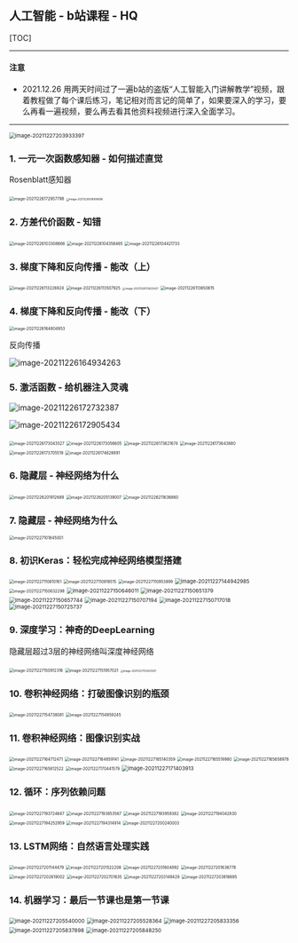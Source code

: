 ## 人工智能 - b站课程 - HQ

[TOC]

------

#### 注意

- 2021.12.26   用两天时间过了一遍b站的盗版“人工智能入门讲解教学”视频，跟着教程做了每个课后练习，笔记相对而言记的简单了，如果要深入的学习，要么再看一遍视频，要么再去看其他资料视频进行深入全面学习。

------

<img src="assets/image-20211227203933397.png" alt="image-20211227203933397" style="zoom: 67%;" />

### 1. 一元一次函数感知器 - 如何描述直觉

Rosenblatt感知器

<img src="assets/image-20211226172957798.png" alt="image-20211226172957798" style="zoom:50%;" />

<img src="assets/image-20211226095818696.png" alt="image-20211226095818696" style="zoom: 33%;" />





### 2. 方差代价函数 - 知错

<img src="assets/image-20211226103308666.png" alt="image-20211226103308666" style="zoom: 50%;" />

<img src="assets/image-20211226104356465.png" alt="image-20211226104356465" style="zoom: 50%;" />

<img src="assets/image-20211226104421733.png" alt="image-20211226104421733" style="zoom:50%;" />





### 3. 梯度下降和反向传播 - 能改（上）

<img src="assets/image-20211226113226924.png" alt="image-20211226113226924" style="zoom:50%;" />

<img src="assets/image-20211226113507925.png" alt="image-20211226113507925" style="zoom:50%;" />

<img src="assets/image-20211226113622427.png" alt="image-20211226113622427" style="zoom: 33%;" />

<img src="assets/image-20211226113650615.png" alt="image-20211226113650615" style="zoom:50%;" />



### 4. 梯度下降和反向传播 - 能改（下）

<img src="assets/image-20211226164804953.png" alt="image-20211226164804953" style="zoom:50%;" />

反向传播

![image-20211226164934263](assets/image-20211226164934263.png)





### 5. 激活函数 - 给机器注入灵魂

![image-20211226172732387](assets/image-20211226172732387.png)

![image-20211226172905434](assets/image-20211226172905434.png)

<img src="assets/image-20211226173043527.png" alt="image-20211226173043527" style="zoom: 50%;" />

<img src="assets/image-20211226173056605.png" alt="image-20211226173056605" style="zoom:50%;" />

<img src="assets/image-20211226173621674.png" alt="image-20211226173621674" style="zoom:50%;" />

<img src="assets/image-20211226173643880.png" alt="image-20211226173643880" style="zoom:50%;" />

<img src="assets/image-20211226173705519.png" alt="image-20211226173705519" style="zoom:50%;" />

<img src="assets/image-20211226174628891.png" alt="image-20211226174628891" style="zoom:50%;" />







### 6. 隐藏层 - 神经网络为什么

<img src="assets/image-20211226201912689.png" alt="image-20211226201912689" style="zoom:50%;" />

<img src="assets/image-20211226205139007.png" alt="image-20211226205139007" style="zoom:50%;" />

<img src="assets/image-20211226211636860.png" alt="image-20211226211636860" style="zoom:50%;" />





### 7. 隐藏层 - 神经网络为什么

<img src="assets/image-20211227101845001.png" alt="image-20211227101845001" style="zoom:50%;" />





### 8. 初识Keras：轻松完成神经网络模型搭建

<img src="assets/image-20211227110810161.png" alt="image-20211227110810161" style="zoom:50%;" />

<img src="assets/image-20211227110918515.png" alt="image-20211227110918515" style="zoom:50%;" />

<img src="assets/image-20211227110953899.png" alt="image-20211227110953899" style="zoom:50%;" />

<img src="assets/image-20211227144942985.png" alt="image-20211227144942985" style="zoom: 67%;" />

<img src="assets/image-20211227150632298.png" alt="image-20211227150632298" style="zoom: 50%;" />

<img src="assets/image-20211227150646011.png" alt="image-20211227150646011" style="zoom:67%;" />

<img src="assets/image-20211227150651379.png" alt="image-20211227150651379" style="zoom:67%;" />

<img src="assets/image-20211227150657744.png" alt="image-20211227150657744" style="zoom:67%;" />

<img src="assets/image-20211227150707194.png" alt="image-20211227150707194" style="zoom:67%;" />

<img src="assets/image-20211227150717018.png" alt="image-20211227150717018" style="zoom:67%;" />

<img src="assets/image-20211227150725737.png" alt="image-20211227150725737" style="zoom:67%;" />





### 9. 深度学习：神奇的DeepLearning

隐藏层超过3层的神经网络叫深度神经网络

<img src="assets/image-20211227150912316.png" alt="image-20211227150912316" style="zoom: 50%;" />

<img src="assets/image-20211227151957021.png" alt="image-20211227151957021" style="zoom:50%;" />

<img src="assets/image-20211227153021297.png" alt="image-20211227153021297" style="zoom:33%;" />





### 10. 卷积神经网络：打破图像识别的瓶颈

<img src="assets/image-20211227154738081.png" alt="image-20211227154738081" style="zoom:50%;" />

<img src="assets/image-20211227154959245.png" alt="image-20211227154959245" style="zoom:50%;" />





### 11.  卷积神经网络：图像识别实战

<img src="assets/image-20211227164712471.png" alt="image-20211227164712471" style="zoom: 50%;" />

<img src="assets/image-20211227164859141.png" alt="image-20211227164859141" style="zoom:50%;" />

<img src="assets/image-20211227165140359.png" alt="image-20211227165140359" style="zoom:50%;" />

<img src="assets/image-20211227165519980.png" alt="image-20211227165519980" style="zoom:50%;" />

<img src="assets/image-20211227165658978.png" alt="image-20211227165658978" style="zoom:50%;" />

<img src="assets/image-20211227165812522.png" alt="image-20211227165812522" style="zoom:50%;" />

<img src="assets/image-20211227170441579.png" alt="image-20211227170441579" style="zoom:50%;" />

<img src="assets/image-20211227171403913.png" alt="image-20211227171403913" style="zoom: 67%;" />





### 12. 循环：序列依赖问题

<img src="assets/image-20211227193724647.png" alt="image-20211227193724647" style="zoom:50%;" />

<img src="assets/image-20211227193853567.png" alt="image-20211227193853567" style="zoom:50%;" />

<img src="assets/image-20211227193959382.png" alt="image-20211227193959382" style="zoom:50%;" />

<img src="assets/image-20211227194042830.png" alt="image-20211227194042830" style="zoom:50%;" />

<img src="assets/image-20211227194252959.png" alt="image-20211227194252959" style="zoom:50%;" />

<img src="assets/image-20211227194314914.png" alt="image-20211227194314914" style="zoom:50%;" />

<img src="assets/image-20211227200240003.png" alt="image-20211227200240003" style="zoom:50%;" />





### 13. LSTM网络：自然语言处理实践

<img src="assets/image-20211227201144479.png" alt="image-20211227201144479" style="zoom:50%;" />

<img src="assets/image-20211227201522208.png" alt="image-20211227201522208" style="zoom:50%;" />

<img src="assets/image-20211227201604892.png" alt="image-20211227201604892" style="zoom:50%;" />

<img src="assets/image-20211227201636778.png" alt="image-20211227201636778" style="zoom:50%;" />

<img src="assets/image-20211227202619002.png" alt="image-20211227202619002" style="zoom:50%;" />

<img src="assets/image-20211227202701635.png" alt="image-20211227202701635" style="zoom:50%;" />

<img src="assets/image-20211227203149429.png" alt="image-20211227203149429" style="zoom:50%;" />

<img src="assets/image-20211227203816695.png" alt="image-20211227203816695" style="zoom:50%;" />





### 14. 机器学习：最后一节课也是第一节课

<img src="assets/image-20211227205540000.png" alt="image-20211227205540000" style="zoom: 67%;" />

<img src="assets/image-20211227205528364.png" alt="image-20211227205528364" style="zoom:67%;" />

<img src="assets/image-20211227205833356.png" alt="image-20211227205833356" style="zoom:67%;" />

<img src="assets/image-20211227205837898.png" alt="image-20211227205837898" style="zoom:67%;" />

<img src="assets/image-20211227205848250.png" alt="image-20211227205848250" style="zoom:67%;" />




























